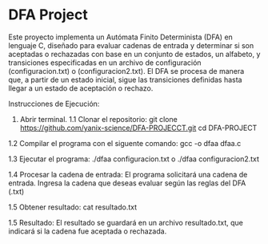 # DFA Project
Este proyecto implementa un Autómata Finito Determinista (DFA) en lenguaje C, diseñado para evaluar cadenas de entrada y determinar si son aceptadas o rechazadas con base en un conjunto de estados, un alfabeto, y transiciones especificadas en un archivo de configuración (configuracion.txt) o (configuracion2.txt). El DFA se procesa de manera que, a partir de un estado inicial, sigue las transiciones definidas hasta llegar a un estado de aceptación o rechazo.

Instrucciones de Ejecución:
1. Abrir terminal.
1.1 Clonar el repositorio:
    git clone https://github.com/yanix-science/DFA-PROJECCT.git
    cd DFA-PROJECT
   
1.2 Compilar el programa con el siguente comando:
    gcc -o dfaa dfaa.c
   
1.3 Ejecutar el programa:
    ./dfaa configuracion.txt
   o
    ./dfaa configuracion2.txt
    
1.4 Procesar la cadena de entrada:
    El programa solicitará una cadena de entrada. Ingresa la cadena que deseas evaluar según las reglas del DFA (.txt)
    
1.5 Obtener resultado:
    cat resultado.txt
    
1.5 Resultado:
    El resultado se guardará en un archivo resultado.txt, que indicará si la cadena fue aceptada o rechazada.
